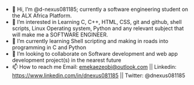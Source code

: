 - 👋 Hi, I’m @d-nexus081185; currently a software engineering student on the ALX Africa Platform.
- 👀 I’m interested in Learning C, C++, HTML, CSS, git and github, shell scripts, Linux Operating system, Python and any relevant subject that will make me a SOFTWARE ENGINEER.
- 🌱 I’m currently learning Shell scripting and making in roads into programming in C and Python
- 💞️ I’m looking to collaborate on Software development and web app development project(s) in the nearest future
- 📫 How to reach me Email: emekaezeobi@outlook.com || Linkedin: https://www.linkedin.com/in/dnexus081185 || Twitter: @dnexus081185

<!---
d-nexus081185/d-nexus081185 is a ✨ special ✨ repository because its `README.md` (this file) appears on your GitHub profile.
You can click the Preview link to take a look at your changes.
--->
